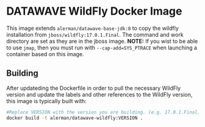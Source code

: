 # DATAWAVE WildFly Docker Image

This image extends `alerman/datawave-base-jdk:8` to copy the wildfly installation from `jboss/wildfly:17.0.1.Final`. The command and work directory are set as they are in the jboss image. **NOTE:** If you wist to be able to use `jmap`, then you must run with `--cap-add=SYS_PTRACE` when launching a container based on this image.


## Building

After updateding the Dockerfile in order to pull the necessary WildFly version and update the labels and other references to the WildFly version, this image is typically built with:
```bash
#Replace VERSION with the version you are building. (e.g. 17.0.1.Final)
docker build -t alerman/datawave-wildfly:VERSION .
```